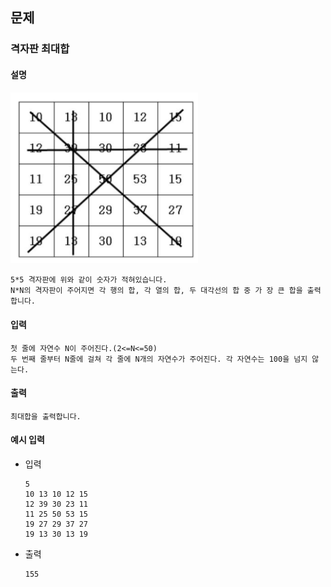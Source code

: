 ## 문제

### 격자판 최대합

#### 설명
<img src="https://raw.githubusercontent.com/suucong/Github-User-Content/main/section2_9.png" width="300">

```
5*5 격자판에 위와 같이 숫자가 적혀있습니다.
N*N의 격자판이 주어지면 각 행의 합, 각 열의 합, 두 대각선의 합 중 가 장 큰 합을 출력합니다.
```

#### 입력
```
첫 줄에 자연수 N이 주어진다.(2<=N<=50)
두 번째 줄부터 N줄에 걸쳐 각 줄에 N개의 자연수가 주어진다. 각 자연수는 100을 넘지 않는다.
```

#### 출력
```
최대합을 출력합니다.
```

#### 예시 입력
- 입력
    ```
    5
    10 13 10 12 15
    12 39 30 23 11
    11 25 50 53 15
    19 27 29 37 27
    19 13 30 13 19
    ```
- 출력
    ```
    155
    ```